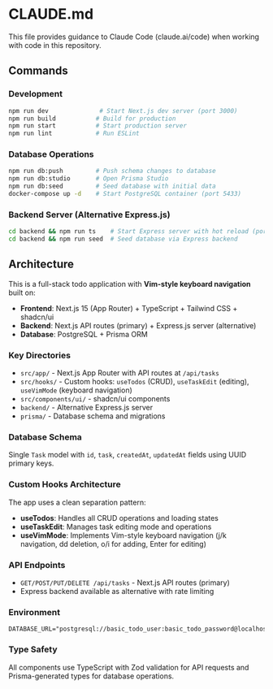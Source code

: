 # CLAUDE.md

This file provides guidance to Claude Code (claude.ai/code) when working with code in this repository.

## Commands

### Development
```bash
npm run dev              # Start Next.js dev server (port 3000)
npm run build           # Build for production
npm run start           # Start production server
npm run lint            # Run ESLint
```

### Database Operations
```bash
npm run db:push         # Push schema changes to database
npm run db:studio       # Open Prisma Studio
npm run db:seed         # Seed database with initial data
docker-compose up -d    # Start PostgreSQL container (port 5433)
```

### Backend Server (Alternative Express.js)
```bash
cd backend && npm run ts    # Start Express server with hot reload (port 3001)
cd backend && npm run seed  # Seed database via Express backend
```

## Architecture

This is a full-stack todo application with **Vim-style keyboard navigation** built on:
- **Frontend**: Next.js 15 (App Router) + TypeScript + Tailwind CSS + shadcn/ui
- **Backend**: Next.js API routes (primary) + Express.js server (alternative)
- **Database**: PostgreSQL + Prisma ORM

### Key Directories
- `src/app/` - Next.js App Router with API routes at `/api/tasks`
- `src/hooks/` - Custom hooks: `useTodos` (CRUD), `useTaskEdit` (editing), `useVimMode` (keyboard navigation)
- `src/components/ui/` - shadcn/ui components
- `backend/` - Alternative Express.js server
- `prisma/` - Database schema and migrations

### Database Schema
Single `Task` model with `id`, `task`, `createdAt`, `updatedAt` fields using UUID primary keys.

### Custom Hooks Architecture
The app uses a clean separation pattern:
- **useTodos**: Handles all CRUD operations and loading states
- **useTaskEdit**: Manages task editing mode and operations
- **useVimMode**: Implements Vim-style keyboard navigation (j/k navigation, dd deletion, o/i for adding, Enter for editing)

### API Endpoints
- `GET/POST/PUT/DELETE /api/tasks` - Next.js API routes (primary)
- Express backend available as alternative with rate limiting

### Environment
```env
DATABASE_URL="postgresql://basic_todo_user:basic_todo_password@localhost:5433/basic_todo_db"
```

### Type Safety
All components use TypeScript with Zod validation for API requests and Prisma-generated types for database operations.